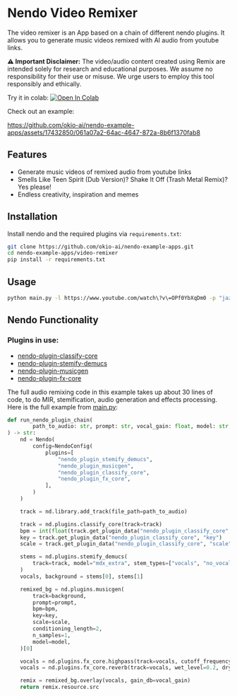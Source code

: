 # Nendo Video Remixer

The video remixer is an App based on a chain of different nendo plugins. 
It allows you to generate music videos remixed with AI audio from youtube links.

**⚠ Important Disclaimer:** 
The video/audio content created using Remix are intended solely for research and educational purposes. 
We assume no responsibility for their use or misuse. 
We urge users to employ this tool responsibly and ethically.

Try it in colab:
<a target="_blank" href="https://colab.research.google.com/drive/1P1BEArCX9kRVVqTbZXxX3eFevxvjuVpq?usp=sharing">
<img src="https://colab.research.google.com/assets/colab-badge.svg" alt="Open In Colab"/>
</a>

Check out an example:

https://github.com/okio-ai/nendo-example-apps/assets/17432850/061a07a2-64ac-4647-872a-8b6f1370fab8


## Features

- Generate music videos of remixed audio from youtube links
- Smells Like Teen Spirit (Dub Version)? Shake It Off (Trash Metal Remix)? Yes please!
- Endless creativity, inspiration and memes

## Installation

Install nendo and the required plugins via `requirements.txt`:

```bash
git clone https://github.com/okio-ai/nendo-example-apps.git
cd nendo-example-apps/video-remixer
pip install -r requirements.txt
```

## Usage

```bash
python main.py -l https://www.youtube.com/watch\?v\=OPf0YbXqDm0 -p "jazz bebop" -o "uptown_jazz.mp4"
```

## Nendo Functionality

### Plugins in use:

- [nendo-plugin-classify-core](https://github.com/okio-ai/nendo_plugin_classify_core)
- [nendo-plugin-stemify-demucs](https://github.com/okio-ai/nendo_plugin_stemify_demucs)
- [nendo-plugin-musicgen](https://github.com/okio-ai/nendo_plugin_musicgen)
- [nendo-plugin-fx-core](https://github.com/okio-ai/nendo_plugin_fx_core)


The full audio remixing code in this example takes up about 30 lines of code, 
to do MIR, stemification, audio generation and effects processing.
Here is the full example from [main.py](main.py):

```python
def run_nendo_plugin_chain(
        path_to_audio: str, prompt: str, vocal_gain: float, model: str,
) -> str:
    nd = Nendo(
        config=NendoConfig(
            plugins=[
                "nendo_plugin_stemify_demucs",
                "nendo_plugin_musicgen",
                "nendo_plugin_classify_core",
                "nendo_plugin_fx_core",
            ],
        )
    )

    track = nd.library.add_track(file_path=path_to_audio)

    track = nd.plugins.classify_core(track=track)
    bpm = int(float(track.get_plugin_data("nendo_plugin_classify_core", "tempo")))
    key = track.get_plugin_data("nendo_plugin_classify_core", "key")
    scale = track.get_plugin_data("nendo_plugin_classify_core", "scale")

    stems = nd.plugins.stemify_demucs(
        track=track, model="mdx_extra", stem_types=["vocals", "no_vocals"]
    )
    vocals, background = stems[0], stems[1]

    remixed_bg = nd.plugins.musicgen(
        track=background,
        prompt=prompt,
        bpm=bpm,
        key=key,
        scale=scale,
        conditioning_length=2,
        n_samples=1,
        model=model,
    )[0]

    vocals = nd.plugins.fx_core.highpass(track=vocals, cutoff_frequency_hz=100)
    vocals = nd.plugins.fx_core.reverb(track=vocals, wet_level=0.2, dry_level=0.8)

    remix = remixed_bg.overlay(vocals, gain_db=vocal_gain)
    return remix.resource.src
```

